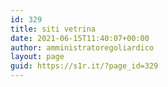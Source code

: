 ```yaml
---
id: 329
title: siti vetrina
date: 2021-06-15T11:40:07+00:00
author: amministratoregoliardico
layout: page
guid: https://s1r.it/?page_id=329
---
```

